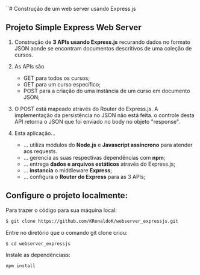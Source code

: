 ``# Construção de um web server usando Express.js
## Projeto Simple Express Web Server

1. Construção de **3 APIs usando Express.js** recurando dados no formato JSON aonde se encontram documentos descritivos de uma coleção de cursos.

2. As APIs são 
    * GET para todos os cursos;
    * GET para um curso específico;
    * POST para a criação do uma instância de um curso em documento JSON;

3. O POST está mapeado através do Router do Express.js. A implementação da persistência no JSON não está feita. o controle desta API retorna o JSON que foi enviado no body no objeto "response".

4. Esta aplicação...
    * ... utiliza módulos do **Node.js** e **Javascript assíncrono** para atender aos requests.
    * ... gerencia as suas respectivas dependências com **npm**;
    * ... entrega **dados e arquivos estáticos** através do Express.js;
    * ... **instancia** o middleware **Express**;
    * ... configura o **Router do Express** para as 3 APIs;

## Configure o projeto localmente:

Para trazer o código para sua máquina local:

```bash
$ git clone https://github.com/KRonaldoK/webserver_expressjs.git
```

Entre no diretório que o comando git clone criou:

```bash
$ cd webserver_expressjs
```

Instale as dependênciass:

```bash
npm install
```
